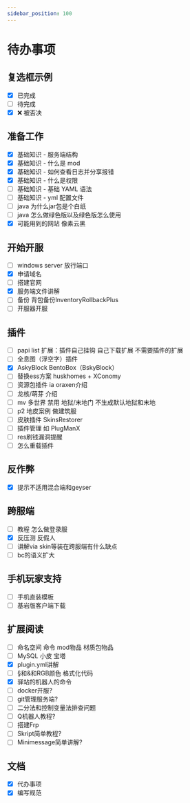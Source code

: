 ```yaml
---
sidebar_position: 100
---
```


# 待办事项

## 复选框示例

- [x] 已完成
- [ ] 待完成
- [x] ❌ 被否决

## 准备工作
- [x] 基础知识 - 服务端结构
- [x] 基础知识 - 什么是 mod
- [x] 基础知识 - 如何查看日志并分享报错
- [x] 基础知识 - 什么是权限
- [ ] 基础知识 - 基础 YAML 语法
- [ ] 基础知识 - yml 配置文件
- [ ] java 为什么jar包是个白纸
- [ ] java 怎么做绿色版以及绿色版怎么使用
- [x] 可能用到的网站 像素云黑

## 开始开服

- [ ] windows server 放行端口
- [x] 申请域名
- [ ] 搭建官网
- [x] 服务端文件讲解
- [ ] 备份 背包备份InventoryRollbackPlus
- [ ] 开服器开服

## 插件

- [ ] papi list 扩展：插件自己挂钩 自己下载扩展 不需要插件的扩展
- [ ] 全息图（浮空字）插件
- [x] AskyBlock BentoBox（BskyBlock）
- [ ] 替换ess方案 huskhomes + XConomy
- [ ] 资源包插件 ia oraxen介绍
- [ ] 龙核/萌芽 介绍
- [ ] mv 多世界 禁用 地狱/末地门 不生成默认地狱和末地
- [ ] p2 地皮案例 做建筑服
- [ ] 皮肤插件 SkinsRestorer
- [ ] 插件管理 如 PlugManX
- [ ] res刷钱漏洞提醒
- [ ] 怎么重载插件

## 反作弊

- [x] 提示不适用混合端和geyser

## 跨服端

- [ ] 教程 怎么做登录服
- [x] 反压测 反假人
- [ ] 讲解via skin等装在跨服端有什么缺点
- [ ] bc的语义扩大

## 手机玩家支持

- [ ] 手机直装模板
- [ ] 基岩版客户端下载

## 扩展阅读

- [ ] 命名空间 命令 mod物品 材质包物品
- [ ] MySQL 小皮 宝塔
- [x] plugin.yml讲解
- [ ] §和&和RGB颜色 格式化代码
- [x] 驿站的机器人的命令
- [ ] docker开服?
- [ ] git管理服务端?
- [ ] 二分法和控制变量法排查问题
- [ ] Q机器人教程?
- [ ] 搭建Frp
- [ ] Skript简单教程?
- [ ] Minimessage简单讲解?

## 文档

- [x] 代办事项
- [x] 编写规范
